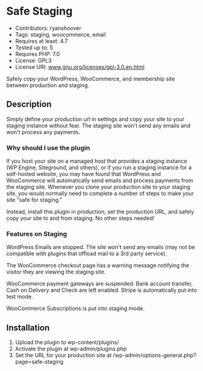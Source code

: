 # Safe Staging

* Contributors: ryanshoover
* Tags: staging, woocommerce, email
* Requires at least: 4.7
* Tested up to: 5
* Requires PHP: 7.0
* License: GPL3
* License URI: www.gnu.org/licenses/gpl-3.0.en.html

Safely copy your WordPress, WooCommerce, and membership site between production and staging.

## Description

Simply define your production url in settings and copy your site to your staging instance without fear. The staging site won\'t send any emails and won\'t process any payments.

### Why should I use the plugin

If you host your site on a managed host that provides a staging instance (WP Engine, Siteground, and others), or if you run a staging instance for a self-hosted website, you may have found that WordPress and WooCommerce will automatically send emails and process payments from the staging site. Whenever you clone your production site to your staging site, you would normally need to complete a number of steps to make your site "safe for staging."

Instead, install this plugin in production, set the production URL, and safely copy your site to and from staging. No other steps needed!

### Features on Staging

WordPress Emails are stopped. The site won\'t send any emails (may not be compatible with plugins that offload mail to a 3rd party service).

The WooCommerce checkout page has a warning message notifying the visitor they are viewing the staging site.

WooCommerce payment gateways are suspended. Bank account transfer, Cash on Delivery and Check are left enabled. Stripe is automatically put into test mode.

WooCommerce Subscriptions is put into staging mode.

## Installation

1. Upload the plugin to wp-content/plugins/
2. Activate the plugin at wp-admin/plugins.php
3. Set the URL for your production site at /wp-admin/options-general.php?page=safe-staging
